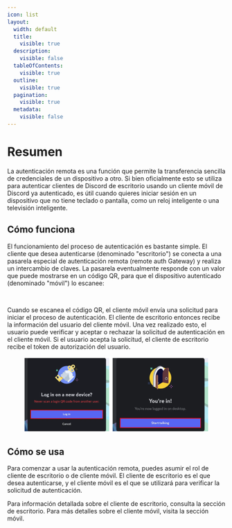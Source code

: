 ```yaml
---
icon: list
layout:
  width: default
  title:
    visible: true
  description:
    visible: false
  tableOfContents:
    visible: true
  outline:
    visible: true
  pagination:
    visible: true
  metadata:
    visible: false
---
```


# Resumen

La autenticación remota es una función que permite la transferencia sencilla de credenciales de un dispositivo a otro. Si bien oficialmente esto se utiliza para autenticar clientes de Discord de escritorio usando un cliente móvil de Discord ya autenticado, es útil cuando quieres iniciar sesión en un dispositivo que no tiene teclado o pantalla, como un reloj inteligente o una televisión inteligente.

## Cómo funciona

El funcionamiento del proceso de autenticación es bastante simple. El cliente que desea autenticarse (denominado "escritorio") se conecta a una pasarela especial de autenticación remota (remote auth Gateway) y realiza un intercambio de claves. La pasarela eventualmente responde con un valor que puede mostrarse en un código QR, para que el dispositivo autenticado (denominado "móvil") lo escanee:

<figure><img src="../.gitbook/assets/autentificación-remota-ordenador.png" alt=""><figcaption></figcaption></figure>

Cuando se escanea el código QR, el cliente móvil envía una solicitud para iniciar el proceso de autenticación. El cliente de escritorio entonces recibe la información del usuario del cliente móvil. Una vez realizado esto, el usuario puede verificar y aceptar o rechazar la solicitud de autenticación en el cliente móvil. Si el usuario acepta la solicitud, el cliente de escritorio recibe el token de autorización del usuario.

<figure><img src="../.gitbook/assets/autentificación-remota-móvil.png" alt=""><figcaption></figcaption></figure>

## Cómo se usa

Para comenzar a usar la autenticación remota, puedes asumir el rol de cliente de escritorio o de cliente móvil. El cliente de escritorio es el que desea autenticarse, y el cliente móvil es el que se utilizará para verificar la solicitud de autenticación.

Para información detallada sobre el cliente de escritorio, consulta la sección de escritorio. Para más detalles sobre el cliente móvil, visita la sección móvil.
